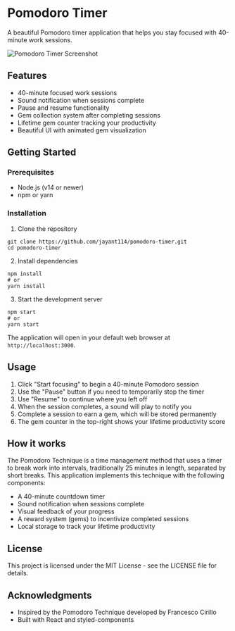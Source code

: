 # Pomodoro Timer

A beautiful Pomodoro timer application that helps you stay focused with 40-minute work sessions.

![Pomodoro Timer Screenshot](screenshot.png)

## Features

- 40-minute focused work sessions
- Sound notification when sessions complete
- Pause and resume functionality
- Gem collection system after completing sessions
- Lifetime gem counter tracking your productivity
- Beautiful UI with animated gem visualization

## Getting Started

### Prerequisites

- Node.js (v14 or newer)
- npm or yarn

### Installation

1. Clone the repository
```
git clone https://github.com/jayant114/pomodoro-timer.git
cd pomodoro-timer
```

2. Install dependencies
```
npm install
# or
yarn install
```

3. Start the development server
```
npm start
# or
yarn start
```

The application will open in your default web browser at `http://localhost:3000`.

## Usage

1. Click "Start focusing" to begin a 40-minute Pomodoro session
2. Use the "Pause" button if you need to temporarily stop the timer
3. Use "Resume" to continue where you left off
4. When the session completes, a sound will play to notify you
5. Complete a session to earn a gem, which will be stored permanently
6. The gem counter in the top-right shows your lifetime productivity score

## How it works

The Pomodoro Technique is a time management method that uses a timer to break work into intervals, traditionally 25 minutes in length, separated by short breaks. This application implements this technique with the following components:

- A 40-minute countdown timer
- Sound notification when sessions complete
- Visual feedback of your progress
- A reward system (gems) to incentivize completed sessions
- Local storage to track your lifetime productivity

## License

This project is licensed under the MIT License - see the LICENSE file for details.

## Acknowledgments

- Inspired by the Pomodoro Technique developed by Francesco Cirillo
- Built with React and styled-components
